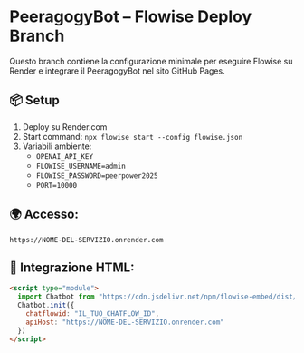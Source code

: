 # PeeragogyBot – Flowise Deploy Branch

Questo branch contiene la configurazione minimale per eseguire Flowise su Render e integrare il PeeragogyBot nel sito GitHub Pages.

## 📦 Setup
1. Deploy su Render.com
2. Start command: `npx flowise start --config flowise.json`
3. Variabili ambiente:
   - `OPENAI_API_KEY`
   - `FLOWISE_USERNAME=admin`
   - `FLOWISE_PASSWORD=peerpower2025`
   - `PORT=10000`

## 🌍 Accesso:
`https://NOME-DEL-SERVIZIO.onrender.com`

## 🤖 Integrazione HTML:
```html
<script type="module">
  import Chatbot from "https://cdn.jsdelivr.net/npm/flowise-embed/dist/web.js"
  Chatbot.init({
    chatflowid: "IL_TUO_CHATFLOW_ID",
    apiHost: "https://NOME-DEL-SERVIZIO.onrender.com"
  })
</script>

